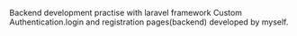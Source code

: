 Backend development practise with laravel framework
Custom Authentication.login and registration pages(backend) developed by myself.